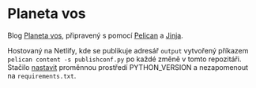 # Planeta vos

Blog [Planeta vos](https://planetavos.cz), připravený s pomocí [Pelican](https://getpelican.com/) a [Jinja](https://palletsprojects.com/p/jinja/).

Hostovaný na Netlify, kde se publikuje adresář `output` vytvořený příkazem `pelican content -s publishconf.py` po každé změně v tomto repozitáři. Stačilo [nastavit](https://docs.netlify.com/configure-builds/manage-dependencies/#python) proměnnou prostředí PYTHON_VERSION a nezapomenout na `requirements.txt`.
